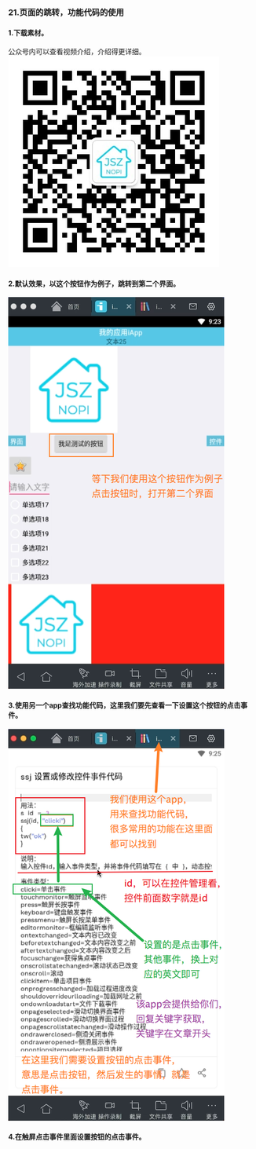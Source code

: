 ### 21.页面的跳转，功能代码的使用
#### 1.下载素材。
公众号内可以查看视频介绍，介绍得更详细。
![title](https://raw.githubusercontent.com/JSZNopi/JSZImage/master/gitnote/2019/10/30/WXCODE-1572446034519.jpeg)

#### 2.默认效果，以这个按钮作为例子，跳转到第二个界面。
![title](https://raw.githubusercontent.com/JSZNopi/JSZImage/master/gitnote/2019/11/27/1-1574864927496.png)

#### 3.使用另一个app查找功能代码，这里我们要先查看一下设置这个按钮的点击事件。
![title](https://raw.githubusercontent.com/JSZNopi/JSZImage/master/gitnote/2019/11/27/2-1574864971203.png)

#### 4.在触屏点击事件里面设置按钮的点击事件。
